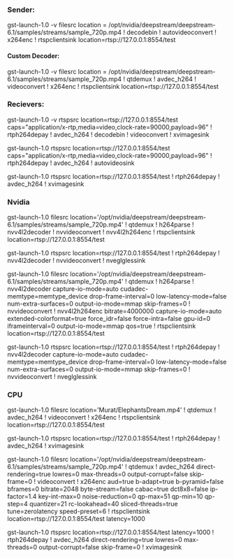 ### Sender: 
gst-launch-1.0 -v filesrc location = /opt/nvidia/deepstream/deepstream-6.1/samples/streams/sample_720p.mp4 ! decodebin ! autovideoconvert ! x264enc ! rtspclientsink location=rtsp://127.0.0.1:8554/test 

#### Custom Decoder:

gst-launch-1.0 -v filesrc location = /opt/nvidia/deepstream/deepstream-6.1/samples/streams/sample_720p.mp4 ! qtdemux ! avdec_h264 ! videoconvert ! x264enc ! rtspclientsink location=rtsp://127.0.0.1:8554/test 

### Recievers: 
gst-launch-1.0 -v rtspsrc location=rtsp://127.0.0.1:8554/test  caps="application/x-rtp,media=video,clock-rate=90000,payload=96" ! rtph264depay ! avdec_h264 ! decodebin ! videoconvert ! xvimagesink 
 
gst-launch-1.0 rtspsrc location=rtsp://127.0.0.1:8554/test caps="application/x-rtp,media=video,clock-rate=90000,payload=96" ! rtph264depay ! avdec_h264 ! autovideosink 

gst-launch-1.0 rtspsrc location=rtsp://127.0.0.1:8554/test ! rtph264depay ! avdec_h264 ! xvimagesink 



### Nvidia
gst-launch-1.0 filesrc location='/opt/nvidia/deepstream/deepstream-6.1/samples/streams/sample_720p.mp4' ! qtdemux ! h264parse ! nvv4l2decoder ! nvvideoconvert ! nvv4l2h264enc ! rtspclientsink location=rtsp://127.0.0.1:8554/test


gst-launch-1.0 rtspsrc location=rtsp://127.0.0.1:8554/test ! rtph264depay ! nvv4l2decoder ! nvvideoconvert  ! nveglglessink


gst-launch-1.0 filesrc location='/opt/nvidia/deepstream/deepstream-6.1/samples/streams/sample_720p.mp4' ! qtdemux ! h264parse ! nvv4l2decoder capture-io-mode=auto cudadec-memtype=memtype_device drop-frame-interval=0 low-latency-mode=false num-extra-surfaces=0 output-io-mode=mmap skip-frames=0 ! nvvideoconvert ! nvv4l2h264enc bitrate=4000000 capture-io-mode=auto extended-colorformat=true force_idr=false force-intra=false gpu-id=0 iframeinterval=0 output-io-mode=mmap qos=true ! rtspclientsink location=rtsp://127.0.0.1:8554/test

gst-launch-1.0 rtspsrc location=rtsp://127.0.0.1:8554/test ! rtph264depay ! nvv4l2decoder capture-io-mode=auto cudadec-memtype=memtype_device drop-frame-interval=0 low-latency-mode=false num-extra-surfaces=0 output-io-mode=mmap skip-frames=0 ! nvvideoconvert  ! nveglglessink


### CPU

gst-launch-1.0 filesrc location='Murat/ElephantsDream.mp4' ! qtdemux ! avdec_h264 ! videoconvert ! x264enc ! rtspclientsink location=rtsp://127.0.0.1:8554/test

gst-launch-1.0 rtspsrc location=rtsp://127.0.0.1:8554/test ! rtph264depay ! avdec_h264 ! xvimagesink	

gst-launch-1.0 filesrc location='/opt/nvidia/deepstream/deepstream-6.1/samples/streams/sample_720p.mp4' ! qtdemux ! avdec_h264 direct-rendering=true lowres=0 max-threads=0 output-corrupt=false skip-frame=0 ! videoconvert ! x264enc aud=true b-adapt=true b-pyramid=false bframes=0 bitrate=2048 byte-stream=false cabac=true dct8x8=false ip-factor=1.4 key-int-max=0 noise-reduction=0 qp-max=51 qp-min=10 qp-step=4 quantizer=21 rc-lookahead=40 sliced-threads=true tune=zerolatency speed-preset=6 ! rtspclientsink location=rtsp://127.0.0.1:8554/test latency=1000


gst-launch-1.0 rtspsrc location=rtsp://127.0.0.1:8554/test latency=1000 ! rtph264depay ! avdec_h264 direct-rendering=true lowres=0 max-threads=0 output-corrupt=false skip-frame=0 ! xvimagesink


